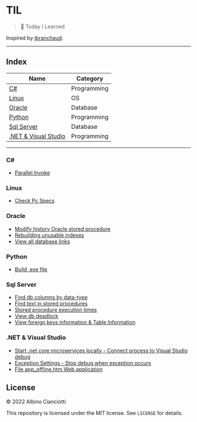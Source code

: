 # TIL

> :memo: Today I Learned

Inspired by [jbranchaud](https://github.com/jbranchaud/til).

---

## Index


| Name          | Category      |
| ------------- | ------------- |
|  [C#](#C)  | Programming      |
|  [Linux](#linux)  |  OS       |
|  [Oracle](#oracle)  |  Database          |
|  [Python](#python)  |  Programming       |
|  [Sql Server](#sql-server)  |  Database  |
|  [.NET & Visual Studio](#net--Visual-Studio)  |  Programming  |


---

### C#

- [Parallel Invoke](c-sharp/parallel-invoke.md)

### Linux

- [Check Pc Specs](linux/ubuntu-check-specs.md)

### Oracle

- [Modify history Oracle stored procedure](oracle/modify-history-stored-procedure.md)
- [Rebuilding unusable indexes](oracle/rebuilding-indexes.md)
- [View all database links](oracle/view-database-links.md)

### Python

- [Build .exe file](python/build-exe-file.md)

### Sql Server

- [Find db columns by data-type](sql-server/find-db-columns.md)
- [Find text in stored procedures](sql-server/find-text-in-sp.md)
- [Stored procedure execution times](sql-server/sp-execution-times.md)
- [View db deadlock](sql-server/db-deadlock.md)
- [View foreign keys information & Table Information](sql-server/table-information.md)

### .NET & Visual Studio

- [Start .net core microservices locally - Connect process to Visual Studio debug](dot-net/start-microservices-locally.md)
- [Exception Settings - Stop debug when exception occurs](dot-net/exception-settings.md)
- [File app_offline.htm Web application](dot-net/app_offline-file.md)

## License

&copy; 2022 Albino Cianciotti

This repository is licensed under the MIT license. See `LICENSE` for
details.
